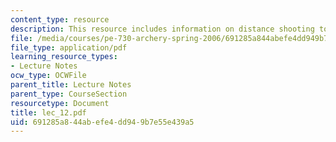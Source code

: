 ```yaml
---
content_type: resource
description: This resource includes information on distance shooting tournament.
file: /media/courses/pe-730-archery-spring-2006/691285a844abefe4dd949b7e55e439a5_lec_12.pdf
file_type: application/pdf
learning_resource_types:
- Lecture Notes
ocw_type: OCWFile
parent_title: Lecture Notes
parent_type: CourseSection
resourcetype: Document
title: lec_12.pdf
uid: 691285a8-44ab-efe4-dd94-9b7e55e439a5
---
```

